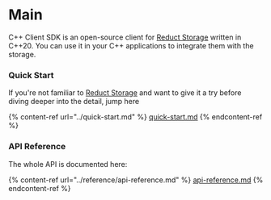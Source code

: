 # Main

C++ Client SDK is an open-source client for [Reduct Storage](https://reduct-storage.dev) written in C++20. You can use it in your C++ applications to integrate them with the storage.

### Quick Start

If you're not familiar to [Reduct Storage](https://reduct-storage.dev) and want to give it a try before diving deeper into the detail, jump here

{% content-ref url="../quick-start.md" %}
[quick-start.md](../quick-start.md)
{% endcontent-ref %}

### API Reference

The whole API is documented here:

{% content-ref url="../reference/api-reference.md" %}
[api-reference.md](../reference/api-reference.md)
{% endcontent-ref %}

